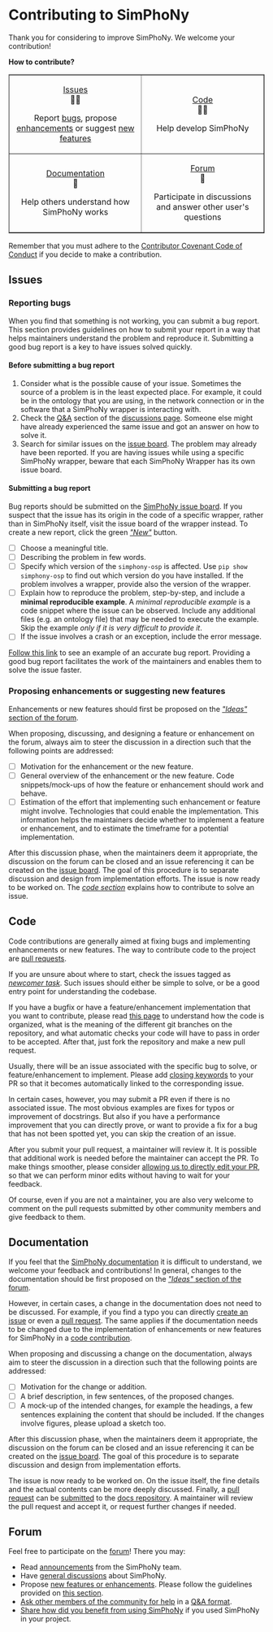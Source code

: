 # Contributing to SimPhoNy

Thank you for considering to improve SimPhoNy. We welcome your contribution!

**How to contribute?**
<div align="center">
  <table border="" cellpadding="10 px" cellspacing="5 px">
    <tbody>
      <tr>
        <td>
          <p align="center">
            <a href="#issues">Issues</a><br>
            🐛✨
          </p>
          <p align="center">
            Report <a href="#reporting-bugs">bugs</a>, propose <a href="#proposing-enhancements-or-suggesting-new-features">enhancements</a> or suggest <a href="#proposing-enhancements-or-suggesting-new-features">new features</a>
          </p>
        </td>
        <td>
          <p align="center">
            <a href="#code">Code</a><br>
            👨‍💻
          </p>
          <p align="center">
            Help develop SimPhoNy
          </p>
        </td>
      </tr>
      <tr>
        <td>
          <p align="center">
            <a href="#documentation">Documentation</a><br>
            📖
          </p>
          <p align="center">
            Help others understand how SimPhoNy works
          </p>
        </td>
        <td>
          <p align="center">
            <a href="#forum">Forum</a><br>
            💬
          </p>
          <p align="center">
            Participate in discussions and answer other user's questions
          </p>
        </td>
      </tr>
    </tbody>
  </table>
</div>

Remember that you must adhere to the [Contributor Covenant Code of Conduct](https://github.com/simphony/osp-core/blob/master/CODE_OF_CONDUCT.md) if you decide to make a contribution.

## Issues

### Reporting bugs

When you find that something is not working, you can submit a bug report. This section provides guidelines on how to submit your report in a way that helps maintainers understand the problem and reproduce it. Submitting a good bug report is a key to have issues solved quickly.

#### Before submitting a bug report

1. Consider what is the possible cause of your issue. Sometimes the source of a problem is in the least expected place. For example, it could be in the ontology that you are using, in the network connection or in the software that a SimPhoNy wrapper is interacting with.
2. Check the [Q&A](https://github.com/simphony/osp-core/discussions/categories/q-a) section of the [discussions page](https://github.com/simphony/osp-core/discussions). Someone else might have already experienced the same issue and got an answer on how to solve it.
3. Search for similar issues on the [issue board](https://github.com/simphony/osp-core/issues?q=is%3Aissue+sort%3Aupdated-desc+). The problem may already have been reported. If you are having issues while using a specific SimPhoNy wrapper, beware that each SimPhoNy Wrapper has its own issue board.

#### Submitting a bug report

Bug reports should be submitted on the [SimPhoNy issue board](https://github.com/simphony/osp-core/issues?q=is%3Aissue+sort%3Aupdated-desc+).  If you suspect that the issue has its origin in the code of a specific wrapper, rather than in SimPhoNy itself, visit the issue board of the wrapper instead. To create a new report, click the green [_"New"_](https://github.com/simphony/osp-core/issues/new/choose) button.

- [ ] Choose a meaningful title.
- [ ] Describing the problem in few words.
- [ ] Specify which version of the `simphony-osp` is affected. Use `pip show simphony-osp` to find out which version do you have installed. If the problem involves a wrapper, provide also the version of the wrapper.
- [ ] Explain how to reproduce the problem, step-by-step, and include a **minimal reproducible example**. A _minimal reproducible example_ is a code snippet where the issue can be observed. Include any additional files (e.g. an ontology file) that may be needed to execute the example. Skip the example _only if it is very difficult to provide it_.
- [ ] If the issue involves a crash or an exception, include the error message.

[Follow this link](https://github.com/simphony/osp-core/issues/740#issue-1107800007) to see an example of an accurate bug report. Providing a good bug report facilitates the work of the maintainers and enables them to solve the issue faster.

### Proposing enhancements or suggesting new features

Enhancements or new features should first be proposed on the [_"Ideas"_ section of the forum](https://github.com/simphony/osp-core/discussions/categories/ideas).

When proposing, discussing, and designing a feature or enhancement on the forum, always aim to steer the discussion in a direction such that the following points are addressed:
- [ ] Motivation for the enhancement or the new feature.
- [ ] General overview of the enhancement or the new feature. Code snippets/mock-ups of how the feature or enhancement should work and behave.
- [ ] Estimation of the effort that implementing such enhancement or feature might involve. Technologies that could enable the implementation. This information helps the maintainers decide whether to implement a feature or enhancement, and to estimate the timeframe for a potential implementation.

After this discussion phase, when the maintainers deem it appropriate, the discussion on the forum can be closed and an issue referencing it can be created on the [issue board](https://github.com/simphony/osp-core/issues?q=is%3Aissue+sort%3Aupdated-desc+). The goal of this procedure is to separate discussion and design from implementation efforts. The issue is now ready to be worked on. The [_code section_](#Code) explains how to contribute to solve an issue.

## Code

Code contributions are generally aimed at fixing bugs and implementing enhancements or new features. The way to contribute code to the project are [pull requests](https://docs.github.com/en/pull-requests/collaborating-with-pull-requests/proposing-changes-to-your-work-with-pull-requests/about-pull-requests).

If you are unsure about where to start, check the issues tagged as [_newcomer task_](https://github.com/simphony/osp-core/issues?q=label%3A%22%F0%9F%91%A9%E2%80%8D%F0%9F%8E%93+newcomer+task%22+sort%3Acomments-desc). Such issues should either be simple to solve, or be a good entry point for understanding the codebase.

If you have a bugfix or have a feature/enhancement implementation that you want to contribute, please read [this page](https://simphony.readthedocs.io/en/latest/contribute.html) to understand how the code is organized, what is the meaning of the different git branches on the repository, and what automatic checks your code will have to pass in order to be accepted. After that, just fork the repository and make a new pull request.

Usually, there will be an issue associated with the specific bug to solve, or feature/enhancement to implement. Please add [closing keywords](https://docs.github.com/en/issues/tracking-your-work-with-issues/linking-a-pull-request-to-an-issue#linking-a-pull-request-to-an-issue-using-a-keyword) to your PR so that it becomes automatically linked to the corresponding issue.

In certain cases, however, you may submit a PR even if there is no associated issue. The most obvious examples are fixes for typos or improvement of docstrings. But also if you have a performance improvement that you can directly prove, or want to provide a fix for a bug that has not been spotted yet, you can skip the creation of an issue.

After you submit your pull request, a maintainer will review it. It is possible that additional work is needed before the maintainer can accept the PR. To make things smoother, please consider [allowing us to directly edit your PR](https://docs.github.com/en/pull-requests/collaborating-with-pull-requests/working-with-forks/allowing-changes-to-a-pull-request-branch-created-from-a-fork), so that we can perform minor edits without having to wait for your feedback.

Of course, even if you are not a maintainer, you are also very welcome to comment on the pull requests submitted by other community members and give feedback to them.

## Documentation

If you feel that the [SimPhoNy documentation](https://simphony.readthedocs.io) it is difficult to understand, we welcome your feedback and contributions! In general, changes to the documentation should be first proposed on the [_"Ideas"_ section of the forum](https://github.com/simphony/osp-core/discussions/categories/ideas).

However, in certain cases, a change in the documentation does not need to be discussed. For example, if you find a typo you can directly [create an issue](https://github.com/simphony/docs/issues/new/choose) or even a [pull request](https://github.com/simphony/docs/compare). The same applies if the documentation needs to be changed due to the implementation of enhancements or new features for SimPhoNy in a [code contribution](#code).

When proposing and discussing a change on the documentation, always aim to steer the discussion in a direction such that the following points are addressed:

- [ ] Motivation for the change or addition.
- [ ] A brief description, in few sentences, of the proposed changes.
- [ ] A mock-up of the intended changes, for example the headings, a few sentences explaining the content that should be included. If the changes involve figures, please upload a sketch too.

After this discussion phase, when the maintainers deem it appropriate, the discussion on the forum can be closed and an issue referencing it can be created on the [issue board](https://github.com/simphony/docs/issues?q=is%3Aissue+sort%3Aupdated-desc+). The goal of this procedure is to separate discussion and design from implementation efforts.

 The issue is now ready to be worked on. On the issue itself, the fine details and the actual contents can be more deeply discussed. Finally, a [pull request](https://docs.github.com/en/pull-requests/collaborating-with-pull-requests/proposing-changes-to-your-work-with-pull-requests/about-pull-requests) can be [submitted](https://github.com/simphony/docs/compare) to the [docs repository](https://github.com/simphony/docs/pulls?q=is%3Apr+sort%3Aupdated-desc). A maintainer will review the pull request and accept it, or request further changes if needed.

## Forum

Feel free to participate on the [forum](https://github.com/simphony/osp-core/discussions)! There you may:

- Read [announcements](https://github.com/simphony/osp-core/discussions/categories/announcements) from the SimPhoNy team.
- Have [general discussions](https://github.com/simphony/osp-core/discussions/categories/general) about SimPhoNy.
- Propose [new features or enhancements](https://github.com/simphony/osp-core/discussions/categories/ideas). Please follow the guidelines provided on [this section](#proposing-enhancements-or-suggesting-new-features).
- [Ask other members of the community for help](https://github.com/simphony/osp-core/discussions/categories/q-a) in a [Q&A format](https://en.wikipedia.org/wiki/Q%26A_software).
- [Share how did you benefit from using SimPhoNy](https://github.com/simphony/osp-core/discussions/categories/show-and-tell) if you used SimPhoNy in your project.
